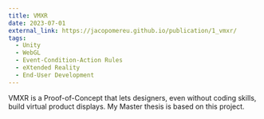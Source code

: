 ```yaml
---
title: VMXR
date: 2023-07-01
external_link: https://jacopomereu.github.io/publication/1_vmxr/
tags:
  - Unity
  - WebGL
  - Event-Condition-Action Rules
  - eXtended Reality
  - End-User Development
---
```


VMXR is a Proof-of-Concept that lets designers, even without coding skills, build virtual product displays. My Master thesis is based on this project.
<!--more-->
